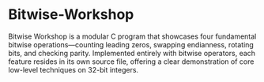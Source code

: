 # Bitwise-Workshop
Bitwise Workshop is a modular C program that showcases four fundamental bitwise operations—counting leading zeros, swapping endianness, rotating bits, and checking parity. Implemented entirely with bitwise operators, each feature resides in its own source file, offering a clear demonstration of core low-level techniques on 32-bit integers.
